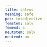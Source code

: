 ```yaml
---
title: salvus
meaning: safe
pos: totadjective
femstem: salv
femend: a
neutstem: salv
neutend: um
---
```

